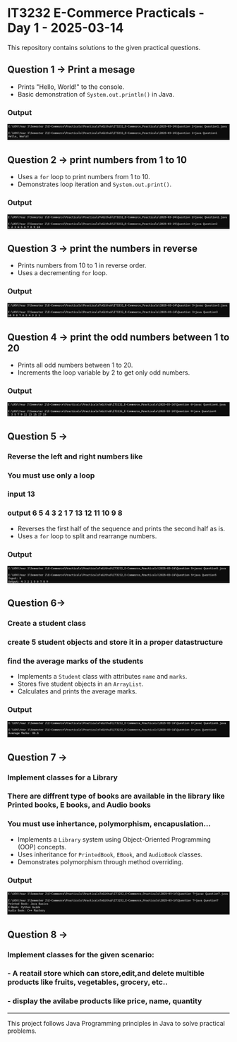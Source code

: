 # IT3232 E-Commerce Practicals - Day 1 - 2025-03-14

This repository contains solutions to the given practical questions.

## Question 1 -> Print a mesage
- Prints "Hello, World!" to the console.
- Basic demonstration of `System.out.println()` in Java.
### Output
![Output](./Question%201/Output1.png) 

## Question 2 -> print numbers from 1 to 10
- Uses a `for` loop to print numbers from 1 to 10.
- Demonstrates loop iteration and `System.out.print()`.
### Output
![Output](./Question%202/Output2.png) 

## Question 3 -> print the numbers in reverse
- Prints numbers from 10 to 1 in reverse order.
- Uses a decrementing `for` loop.
### Output
![Output](./Question%203/Output3.png) 

## Question 4 -> print the odd numbers between 1 to 20
- Prints all odd numbers between 1 to 20.
- Increments the loop variable by 2 to get only odd numbers.
### Output
![Output](./Question%204/Output4.png) 

## Question 5 -> 
### Reverse the left and right numbers like
### You must use only a loop
### input 13
### output 6 5 4 3 2 1 7 13 12 11 10 9 8

- Reverses the first half of the sequence and prints the second half as is.
- Uses a `for` loop to split and rearrange numbers.
### Output
![Output](./Question%205/Output5.png) 

## Question 6->

### Create a student class
### create 5 student objects and store it in a proper datastructure
### find the average marks of the students

- Implements a `Student` class with attributes `name` and `marks`.
- Stores five student objects in an `ArrayList`.
- Calculates and prints the average marks.
### Output
![Output](./Question%206/Output6.png) 

## Question 7 -> 
### Implement classes for a Library
### There are diffrent type of books are available in the library like Printed books, E books, and Audio books
### You must use inhertance, polymorphism, encapuslation...

- Implements a `Library` system using Object-Oriented Programming (OOP) concepts.
- Uses inheritance for `PrintedBook`, `EBook`, and `AudioBook` classes.
- Demonstrates polymorphism through method overriding.
### Output
![Output](./Question%207/Output7.png) 

## Question 8 ->
### Implement classes for the given scenario:
### 	- A reatail store which can store,edit,and delete multible products like fruits, vegetables, grocery, etc..
###	- display the avilabe products like price, name,	quantity

---
This project follows Java Programming principles in Java to solve practical problems.
